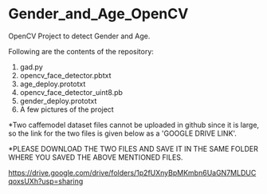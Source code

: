 # Gender_and_Age_OpenCV
OpenCV  Project to detect Gender and Age.

Following are the contents of the repository:

1. gad.py
2. opencv_face_detector.pbtxt
3. age_deploy.prototxt
4. opencv_face_detector_uint8.pb
5. gender_deploy.prototxt
6. A few pictures of the project

*Two caffemodel dataset files cannot be uploaded in github since it is large, so the link for the two files is given below as a 'GOOGLE DRIVE LINK'.

*PLEASE DOWNLOAD THE TWO FILES AND SAVE IT IN THE SAME FOLDER WHERE YOU SAVED THE ABOVE MENTIONED FILES. 

https://drive.google.com/drive/folders/1p2fUXnyBpMKmbn6UaGN7MLDUCqoxsUXh?usp=sharing
